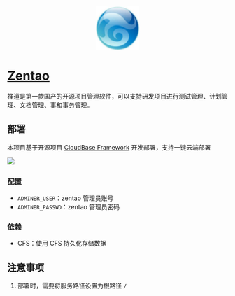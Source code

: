 <p align="center">
  <img height="100px" src="./logo.jpeg" />
</p>

# [Zentao](https://github.com/idoop/zentao)

禅道是第一款国产的开源项目管理软件，可以支持研发项目进行测试管理、计划管理、文档管理、事和事务管理。

## 部署

本项目基于开源项目 [CloudBase Framework](https://github.com/Tencent/cloudbase-framework) 开发部署，支持一键云端部署

[![](https://main.qcloudimg.com/raw/67f5a389f1ac6f3b4d04c7256438e44f.svg)](https://console.cloud.tencent.com/tcb/env/index?action=CreateAndDeployCloudBaseProject&appUrl=https%3A%2F%2Fgithub.com%2FTencent-Cloud-Plugins%2FTencentCloudBase-Zentao&branch=master)
### 配置
- `ADMINER_USER`：zentao 管理员账号
- `ADMINER_PASSWD`：zentao 管理员密码


### 依赖
- CFS：使用 CFS 持久化存储数据

## 注意事项

1. 部署时，需要将服务路径设置为根路径 `/`
